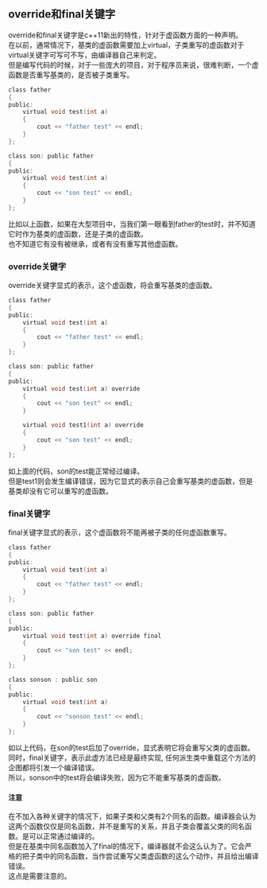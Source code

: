 ## override和final关键字
override和final关键字是c++11新出的特性，针对于虚函数方面的一种声明。  
在以前，通常情况下，基类的虚函数需要加上virtual，子类重写的虚函数对于virtual关键字可写可不写，由编译器自己来判定。   
但是编写代码的时候，对于一些庞大的项目，对于程序员来说，很难判断，一个虚函数是否重写基类的，是否被子类重写。   
```c
class father
{
public:
	virtual void test(int a)
	{
		cout << "father test" << endl;
	}
};

class son: public father
{
public:
	virtual void test(int a)
	{
		cout << "son test" << endl;
	}
};
```  
比如以上函数，如果在大型项目中，当我们第一眼看到father的test时，并不知道它时作为基类的虚函数，还是子类的虚函数。   
也不知道它有没有被继承，或者有没有重写其他虚函数。  
### override关键字
override关键字显式的表示，这个虚函数，将会重写基类的虚函数。  
```c 
class father
{
public:
	virtual void test(int a)
	{
		cout << "father test" << endl;
	}
};

class son: public father
{
public:
	virtual void test(int a) override
	{
		cout << "son test" << endl;
	}

	virtual void test1(int a) override
	{
		cout << "son test" << endl;
	}
};
```  
如上面的代码，son的test能正常经过编译。   
但是test1则会发生编译错误，因为它显式的表示自己会重写基类的虚函数，但是基类却没有它可以重写的虚函数。  
### final关键字
final关键字显式的表示，这个虚函数将不能再被子类的任何虚函数重写。  
```c
class father
{
public:
	virtual void test(int a)
	{
		cout << "father test" << endl;
	}
};

class son: public father
{
public:
	virtual void test(int a) override final
	{
		cout << "son test" << endl;
	}
};

class sonson : public son
{
public:
	virtual void test(int a)
	{
		cout << "sonson test" << endl;
	}
};
```
如以上代码，在son的test后加了override，显式表明它将会重写父类的虚函数。  
同时，final关键字，表示此虚方法已经是最终实现, 任何派生类中重载这个方法的企图都将引发一个编译错误。   
所以，sonson中的test将会编译失败，因为它不能重写基类的虚函数。   
#### 注意
在不加入各种关键字的情况下，如果子类和父类有2个同名的函数。编译器会认为这两个函数仅仅是同名函数，并不是重写的关系，并且子类会覆盖父类的同名函数。是可以正常通过编译的。   
但是在基类中同名函数加入了final的情况下，编译器就不会这么认为了。它会严格的把子类中的同名函数，当作尝试重写父类虚函数的这么个动作，并且给出编译错误。  
这点是需要注意的。  